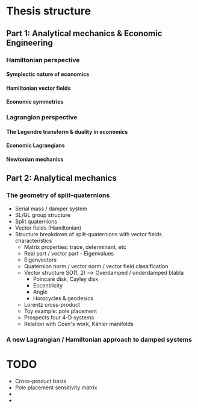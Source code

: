 # Thesis structure

## Part 1: Analytical mechanics & Economic Engineering
### Hamiltonian perspective
#### Symplectic nature of economics
#### Hamiltonian vector fields
#### Economic symmetries

### Lagrangian perspective
#### The Legendre transform & duality in economics
#### Economic Lagrangians
#### Newtonian mechanics

## Part 2: Analytical mechanics
### The geometry of split-quaternions
- Serial mass / damper system
- SL/GL group structure
- Split quaternions
- Vector fields (Hamiltonian)
- Structure breakdown of split-quaternions with vector fields characteristics
    -  Matrix properties: trace, determinant, etc
    -  Real part / vector part - Eigenvalues
    -  Eigenvectors
    -  Quaternion norm / vector norm / vector field classification
    -  Vector structure SO(1, 2) --> Overdamped / underdamped blabla
        - Poincaré disk, Cayley disk
        - Eccentricity
        - Angle
        - Horocycles & geodesics
    - Lorentz cross-product
    - Toy example: pole placement
    - Prospects four 4-D systems
    - Relation with Coen's work, Kähler manifolds

### A new Lagrangian / Hamiltonian approach to damped systems

# TODO
-  Cross-product basis
-  Pole placement sensitivity matrix
-
-

